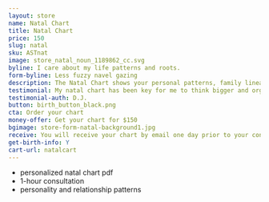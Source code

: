 ```yaml
---
layout: store
name: Natal Chart
title: Natal Chart
price: 150
slug: natal
sku: ASTnat
image: store_natal_noun_1189862_cc.svg
byline: I care about my life patterns and roots.
form-byline: Less fuzzy navel gazing
description: The Natal Chart shows your personal patterns, family lineage and how your actions impact the way you create your destiny.
testimonial: My natal chart has been key for me to think bigger and organize my action items. Regina is very intuitive and loves to vibe with people to help them develop.
testimonial-auth: D.J.
button: birth_button_black.png
cta: Order your chart
money-offer: Get your chart for $150
bgimage: store-form-natal-background1.jpg
receive: You will receive your chart by email one day prior to your consultation.
get-birth-info: Y
cart-url: natalcart
---
```

<!-- STORE -->
- personalized natal chart pdf
- 1-hour consultation
- personality and relationship patterns
